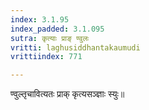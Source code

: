 ```yaml
---
index: 3.1.95
index_padded: 3.1.095
sutra: कृत्याः प्राङ् ण्वुलः
vritti: laghusiddhantakaumudi
vrittiindex: 771

---
```

ण्वुल्तृचावित्यतः प्राक् कृत्यसञ्ज्ञाः स्युः॥